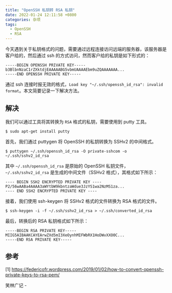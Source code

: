 ```yaml
---
title: "OpenSSH 私钥转 RSA 私钥"
date: 2022-01-24 12:11:58 +0800
categories: 杂项
tags:
  - OpenSSH
  - RSA
---
```


今天遇到关于私钥格式的问题，需要通过远程连接访问远端的服务器，该服务器是客户给的，然后通过 ssh 的方式访问，然而客户给的私钥是如下形式的：

```
-----BEGIN OPENSSH PRIVATE KEY-----
b3BlbnNzaC1rZXktdjEAAAAABG5vbmUAAAAEbm9uZQAAAAAAA...
-----END OPENSSH PRIVATE KEY-----
```

通过 ssh 连接时报无效的格式，`Load key "~/.ssh/openssh_id_rsa": invalid format`。本文简要记录一下解决方法。

<!--more-->

## 解决

我们可以通过工具将其转换为 `RSA` 格式的私钥，需要使用到 putty 工具。

```shell
$ sudo apt-get install putty
```

首先，我们通过 puttygen 将 OpenSSH 的私钥转换为 SSHv2 的中间格式。

```shell
$ puttygen ~/.ssh/openssh_id_rsa -O private-sshcom -o ~/.ssh/sshv2_id_rsa
```

其中 `~/.ssh/openssh_id_rsa` 是原始的 OpenSSH 私钥文件，`~/.ssh/sshv2_id_rsa` 是生成的中间文件（SSHv2 格式），其格式如下所示：

```
---- BEGIN SSH2 ENCRYPTED PRIVATE KEY ----
P2/56wAABa4AAAA3aWYtbW9kbntzaWdue3JzYS1wa2NzMS1za...
---- END SSH2 ENCRYPTED PRIVATE KEY ----
```

接着，我们使用 ssh-keygen 将 SSHv2 格式的文件转换为 RSA 格式的文件。

```shell
$ ssh-keygen -i -f ~/.ssh/sshv2_id_rsa > ~/.ssh/converted_id_rsa
```

最后，转换后的 RSA 私钥格式如下所示：

```
-----BEGIN RSA PRIVATE KEY-----
MIIG5AIBAAKCAYEArwZXd5mI3XeOynhMIFWbRX1HoDWvXXO0C...
-----END RSA PRIVATE KEY-----
```

## 参考

[1] https://federicofr.wordpress.com/2019/01/02/how-to-convert-openssh-private-keys-to-rsa-pem/

<div class="just-for-fun">
笑林广记 -
</div>
